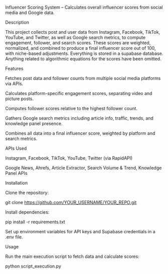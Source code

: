 Influencer Scoring System – Calculates overall influencer scores from social media and Google data.

Description

This project collects post and user data from Instagram, Facebook, TikTok, YouTube, and Twitter, as well as Google search metrics, to compute engagement, follower, and search scores. 
These scores are weighted, normalized, and combined to produce a final influencer score out of 100, with niche-based adjustments. Everything is stored in a supabase database. 
Anything related to algorithmic equations for the scores have been omitted. 

Features

Fetches post data and follower counts from multiple social media platforms via APIs.

Calculates platform-specific engagement scores, separating video and picture posts.

Computes follower scores relative to the highest follower count.

Gathers Google search metrics including article info, traffic, trends, and knowledge panel presence.

Combines all data into a final influencer score, weighted by platform and search metrics.

APIs Used

Instagram, Facebook, TikTok, YouTube, Twitter (via RapidAPI)

Google News, Ahrefs, Article Extractor, Search Volume & Trend, Knowledge Panel APIs

Installation

Clone the repository:

git clone https://github.com/YOUR_USERNAME/YOUR_REPO.git


Install dependencies:

pip install -r requirements.txt


Set up environment variables for API keys and Supabase credentials in a .env file.

Usage

Run the main execution script to fetch data and calculate scores:

python script_execution.py
